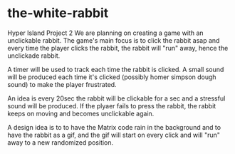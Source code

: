 # the-white-rabbit
Hyper Island Project 2
We are planning on creating a game with an unclickable rabbit. 
The game's main focus is to click the rabbit asap and every time the player clicks the rabbit, the rabbit will "run" away, hence the unclickade rabbit. 

A timer will be used to track each time the rabbit is clicked. A small sound will be produced each time it's clicked (possibly homer simpson dough sound) to make the player frustrated. 

An idea is every 20sec the rabbit will be clickable for a sec and a stressful sound will be produced. If the plyaer fails to press the rabbit, the rabbit keeps on moving and becomes unclickable again. 

A design idea is to to have the Matrix code rain in the background and to have the rabbit as a gif, and the gif will start on every click and will "run" away to a new randomized position. 